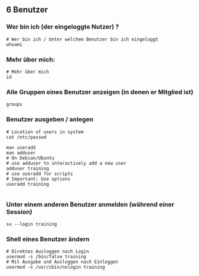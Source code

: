 ## 6 Benutzer

### Wer bin ich (der eingeloggte Nutzer) ? 

```
# Wer bin ich / Unter welchem Benutzer bin ich eingeloggt  
whoami 
```

### Mehr über mich:

```
# Mehr über mich
id
```

### Alle Gruppen eines Benutzer anzeigen (in denen er Mitglied ist) 

```
groups 
```


### Benutzer ausgeben / anlegen 

```
# Location of users in system 
cat /etc/passwd 

man useradd
man adduser
# On Debian/Ubuntu 
# use adduser to interactively add a new user 
adduser training
# use useradd for scripts
# Important: Use options
useradd training 


```

### Unter einem anderen Benutzer anmelden (während einer Session)

```
su --login training
```

### Shell eines Benutzer ändern ###

```
# Direktes Ausloggen nach Login 
usermod -s /bin/false training
# Mit Ausgabe und Ausloggen nach Einloggen
usermod -s /usr/sbin/nologin training 
```

